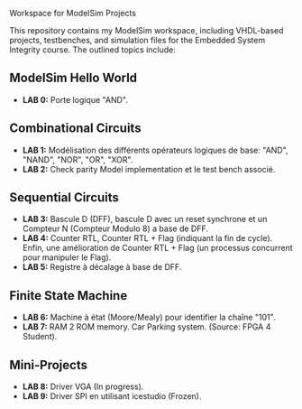 Workspace for ModelSim Projects

This repository contains my ModelSim workspace, including VHDL-based projects, testbenches, and simulation files for the Embedded System Integrity course. The outlined topics include:

## ModelSim Hello World
- **LAB 0:** Porte logique "AND".

## Combinational Circuits
- **LAB 1:** Modélisation des différents opérateurs logiques de base: "AND", "NAND", "NOR", "OR", "XOR".
- **LAB 2:** Check parity Model implementation et le test bench associé.

## Sequential Circuits
- **LAB 3:** Bascule D (DFF), bascule D avec un reset synchrone et un Compteur N (Compteur Modulo 8) a base de DFF.
- **LAB 4:** Counter RTL, Counter RTL + Flag (indiquant la fin de cycle). Enfin, une amélioration de Counter RTL + Flag (un processus concurrent pour manipuler le Flag).
- **LAB 5:** Registre à décalage à base de DFF.

## Finite State Machine
- **LAB 6:** Machine à état (Moore/Mealy) pour identifier la chaîne "101".
- **LAB 7:** RAM 2 ROM memory. Car Parking system. (Source: FPGA 4 Student).

## Mini-Projects
- **LAB 8:** Driver VGA (In progress).
- **LAB 9:** Driver SPI en utilisant icestudio (Frozen).